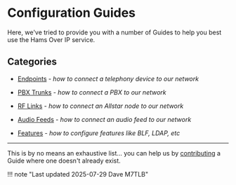 # Configuration Guides

Here, we've tried to provide you with a number of Guides to help you best use the Hams Over IP service.

## Categories

* [Endpoints](../guides/endpoints/index.md) - _how to connect a telephony device to our network_
* [PBX Trunks](../guides/pbx/index.md) - _how to connect a PBX to our network_
* [RF Links](../guides/rf-links/index.md) - _how to connect an Allstar node to our network_
* [Audio Feeds](../guides/audio-feeds/index.md) - _how to connect an audio feed to our network_

* [Features](../guides/features/index.md) - _how to configure features like BLF, LDAP, etc_

---

This is by no means an exhaustive list... you can help us by [contributing](../wiki/contributing.md) a Guide where one doesn't already exist.

!!! note "Last updated 2025-07-29 Dave M7TLB"

